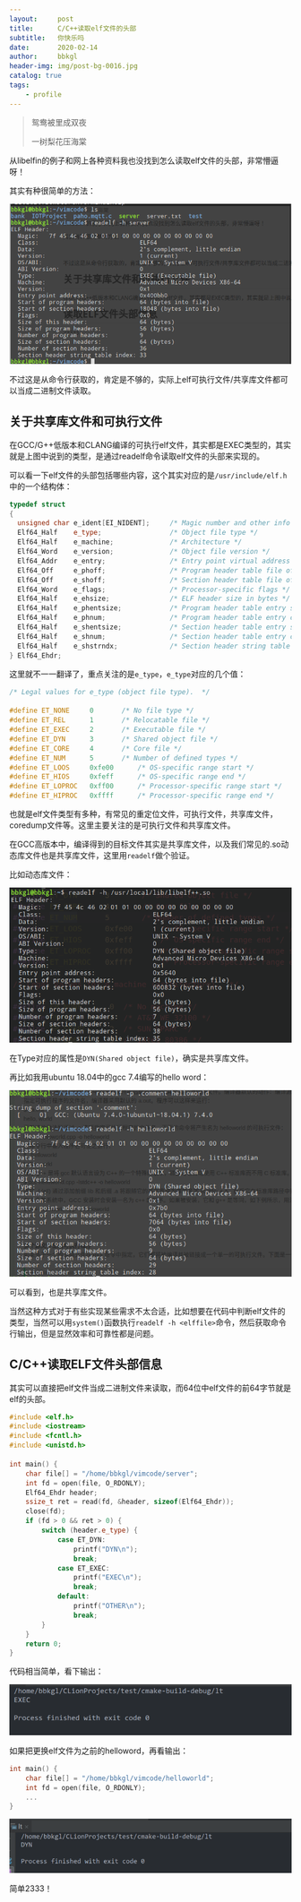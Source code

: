 ```yaml
---
layout:     post
title:      C/C++读取elf文件的头部
subtitle:   你快乐吗
date:       2020-02-14
author:     bbkgl
header-img: img/post-bg-0016.jpg
catalog: true
tags:
    - profile
---
```


>鸳鸯被里成双夜
>
>一树梨花压海棠

从libelfin的例子和网上各种资料我也没找到怎么读取elf文件的头部，非常懵逼呀！

其实有种很简单的方法：

![20200217223025.png](../cloud_img/20200217223025.png)

不过这是从命令行获取的，肯定是不够的，实际上elf可执行文件/共享库文件都可以当成二进制文件读取。

## 关于共享库文件和可执行文件

在GCC/G++低版本和CLANG编译的可执行elf文件，其实都是EXEC类型的，其实就是上图中说到的类型，是通过readelf命令读取elf文件的头部来实现的。

可以看一下elf文件的头部包括哪些内容，这个其实对应的是`/usr/include/elf.h`中的一个结构体：

```cpp
typedef struct
{
  unsigned char e_ident[EI_NIDENT];     /* Magic number and other info */
  Elf64_Half    e_type;                 /* Object file type */
  Elf64_Half    e_machine;              /* Architecture */
  Elf64_Word    e_version;              /* Object file version */
  Elf64_Addr    e_entry;                /* Entry point virtual address */
  Elf64_Off     e_phoff;                /* Program header table file offset */
  Elf64_Off     e_shoff;                /* Section header table file offset */
  Elf64_Word    e_flags;                /* Processor-specific flags */
  Elf64_Half    e_ehsize;               /* ELF header size in bytes */
  Elf64_Half    e_phentsize;            /* Program header table entry size */
  Elf64_Half    e_phnum;                /* Program header table entry count */
  Elf64_Half    e_shentsize;            /* Section header table entry size */
  Elf64_Half    e_shnum;                /* Section header table entry count */
  Elf64_Half    e_shstrndx;             /* Section header string table index */
} Elf64_Ehdr;
```

这里就不一一翻译了，重点关注的是`e_type`，`e_type`对应的几个值：

```cpp
/* Legal values for e_type (object file type).  */

#define ET_NONE		0		/* No file type */
#define ET_REL		1		/* Relocatable file */
#define ET_EXEC		2		/* Executable file */
#define ET_DYN		3		/* Shared object file */
#define ET_CORE		4		/* Core file */
#define	ET_NUM		5		/* Number of defined types */
#define ET_LOOS		0xfe00		/* OS-specific range start */
#define ET_HIOS		0xfeff		/* OS-specific range end */
#define ET_LOPROC	0xff00		/* Processor-specific range start */
#define ET_HIPROC	0xffff		/* Processor-specific range end */
```

也就是elf文件类型有多种，有常见的重定位文件，可执行文件，共享库文件，coredump文件等。这里主要关注的是可执行文件和共享库文件。

在GCC高版本中，编译得到的目标文件其实是共享库文件，以及我们常见的.so动态库文件也是共享库文件，这里用`readelf`做个验证。

比如动态库文件：

![20200217230453.png](../cloud_img/20200217230453.png)

在Type对应的属性是`DYN(Shared object file)`，确实是共享库文件。

再比如我用ubuntu 18.04中的gcc 7.4编写的hello word：

![20200218230233.png](../cloud_img/20200218230233.png)

可以看到，也是共享库文件。

当然这种方式对于有些实现某些需求不太合适，比如想要在代码中判断elf文件的类型，当然可以用`system()`函数执行`readelf -h <elffile>`命令，然后获取命令行输出，但是显然效率和可靠性都是问题。

## C/C++读取ELF文件头部信息

其实可以直接把elf文件当成二进制文件来读取，而64位中elf文件的前64字节就是elf的头部。

```cpp
#include <elf.h>
#include <iostream>
#include <fcntl.h>
#include <unistd.h>

int main() {
    char file[] = "/home/bbkgl/vimcode/server";
    int fd = open(file, O_RDONLY);
    Elf64_Ehdr header;
    ssize_t ret = read(fd, &header, sizeof(Elf64_Ehdr));
    close(fd);
    if (fd > 0 && ret > 0) {
        switch (header.e_type) {
            case ET_DYN:
                printf("DYN\n");
                break;
            case ET_EXEC:
                printf("EXEC\n");
                break;
            default:
                printf("OTHER\n");
                break;
        }
    }
    return 0;
}
```

代码相当简单，看下输出：

![20200218232522.png](../cloud_img/20200218232522.png)

如果把更换elf文件为之前的helloword，再看输出：

```cpp
int main() {
    char file[] = "/home/bbkgl/vimcode/helloworld";
    int fd = open(file, O_RDONLY);
    ...
}
```

![20200218232710.png](../cloud_img/20200218232710.png)

简单2333！



